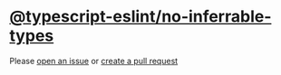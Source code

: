 [@typescript-eslint/no-inferrable-types](https://typescript-eslint.io/rules/no-inferrable-types)
================================================================================================
Please [open an issue](https://github.com/professional-js/eslint-config/issues/new)
or [create a pull request](https://github.com/professional-js/eslint-config/edit/main/src/rules-configurations/@typescript-eslint/no-inferrable-types.md)
